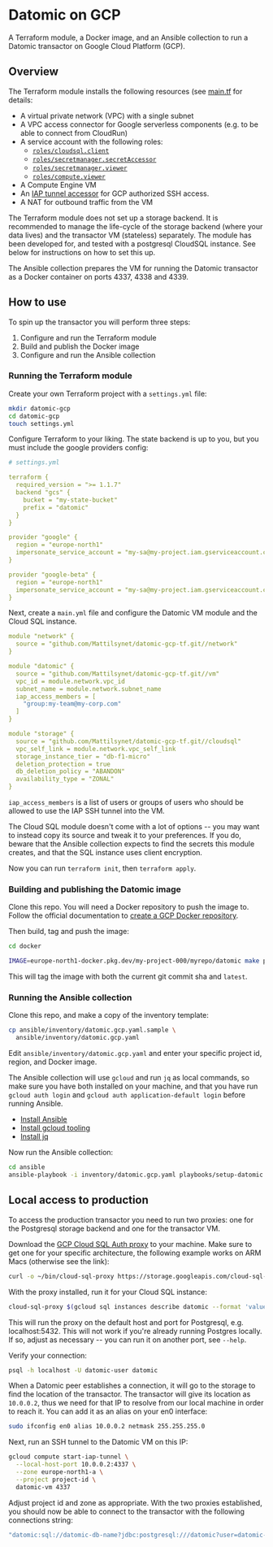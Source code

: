 # Datomic on GCP

A Terraform module, a Docker image, and an Ansible collection to run a Datomic
transactor on Google Cloud Platform (GCP).

## Overview

The Terraform module installs the following resources (see [main.tf](./main.tf)
for details:

- A virtual private network (VPC) with a single subnet
- A VPC access connector for Google serverless components (e.g. to be able to
  connect from CloudRun)
- A service account with the following roles:
  - [`roles/cloudsql.client`](https://cloud.google.com/sql/docs/mysql/iam-roles)
  - [`roles/secretmanager.secretAccessor`](https://cloud.google.com/secret-manager/docs/access-control)
  - [`roles/secretmanager.viewer`](https://cloud.google.com/secret-manager/docs/access-control)
  - [`roles/compute.viewer`](https://cloud.google.com/compute/docs/access/iam)
- A Compute Engine VM
- An [IAP tunnel accessor](https://cloud.google.com/iap/docs/concepts-overview)
  for GCP authorized SSH access.
- A NAT for outbound traffic from the VM

The Terraform module does not set up a storage backend. It is recommended to
manage the life-cycle of the storage backend (where your data lives) and the
transactor VM (stateless) separately. The module has been developed for, and
tested with a postgresql CloudSQL instance. See below for instructions on how to
set this up.

The Ansible collection prepares the VM for running the Datomic transactor as a
Docker container on ports 4337, 4338 and 4339.

## How to use

To spin up the transactor you will perform three steps:

1. Configure and run the Terraform module
2. Build and publish the Docker image
3. Configure and run the Ansible collection

### Running the Terraform module

Create your own Terraform project with a `settings.yml` file:

```sh
mkdir datomic-gcp
cd datomic-gcp
touch settings.yml
```

Configure Terraform to your liking. The state backend is up to you, but you must
include the google providers config:

```yml
# settings.yml

terraform {
  required_version = ">= 1.1.7"
  backend "gcs" {
    bucket = "my-state-bucket"
    prefix = "datomic"
  }
}

provider "google" {
  region = "europe-north1"
  impersonate_service_account = "my-sa@my-project.iam.gserviceaccount.com"
}

provider "google-beta" {
  region = "europe-north1"
  impersonate_service_account = "my-sa@my-project.iam.gserviceaccount.com"
}
```

Next, create a `main.yml` file and configure the Datomic VM module and the Cloud
SQL instance.

```yml
module "network" {
  source = "github.com/Mattilsynet/datomic-gcp-tf.git//network"
}

module "datomic" {
  source = "github.com/Mattilsynet/datomic-gcp-tf.git//vm"
  vpc_id = module.network.vpc_id
  subnet_name = module.network.subnet_name
  iap_access_members = [
    "group:my-team@my-corp.com"
  ]
}

module "storage" {
  source = "github.com/Mattilsynet/datomic-gcp-tf.git//cloudsql"
  vpc_self_link = module.network.vpc_self_link
  storage_instance_tier = "db-f1-micro"
  deletion_protection = true
  db_deletion_policy = "ABANDON"
  availability_type = "ZONAL"
}
```

`iap_access_members` is a list of users or groups of users who should be allowed
to use the IAP SSH tunnel into the VM.

The Cloud SQL module doesn't come with a lot of options -- you may want to
instead copy its source and tweak it to your preferences. If you do, beware that
the Ansible collection expects to find the secrets this module creates, and that
the SQL instance uses client encryption.

Now you can run `terraform init`, then `terraform apply`.

### Building and publishing the Datomic image

Clone this repo. You will need a Docker repository to push the image to. Follow
the official documentation to [create a GCP Docker
repository](https://cloud.google.com/build/docs/build-push-docker-image).

Then build, tag and push the image:

```sh
cd docker

IMAGE=europe-north1-docker.pkg.dev/my-project-000/myrepo/datomic make publish
```

This will tag the image with both the current git commit sha and `latest`.

### Running the Ansible collection

Clone this repo, and make a copy of the inventory template:

```sh
cp ansible/inventory/datomic.gcp.yaml.sample \
  ansible/inventory/datomic.gcp.yaml
```

Edit `ansible/inventory/datomic.gcp.yaml` and enter your specific project id,
region, and Docker image.

The Ansible collection will use `gcloud` and run `jq` as local commands, so make
sure you have both installed on your machine, and that you have run `gcloud auth
login` and `gcloud auth application-default login` before running Ansible.

- [Install Ansible](https://docs.ansible.com/ansible/latest/installation_guide/intro_installation.html)
- [Install gcloud tooling](https://duckduckgo.com/?q=install+gcloud&ia=web)
- [Install jq](https://jqlang.github.io/jq/download/)

Now run the Ansible collection:

```sh
cd ansible
ansible-playbook -i inventory/datomic.gcp.yaml playbooks/setup-datomic.yml
```

## Local access to production

To access the production transactor you need to run two proxies: one for the
Postgresql storage backend and one for the transactor VM.

Download the [GCP Cloud SQL Auth
proxy](https://cloud.google.com/sql/docs/mysql/sql-proxy) to your machine. Make
sure to get one for your specific architecture, the following example works on
ARM Macs (otherwise see the link):

```sh
curl -o ~/bin/cloud-sql-proxy https://storage.googleapis.com/cloud-sql-connectors/cloud-sql-proxy/v2.11.4/cloud-sql-proxy.darwin.amd64
```

With the proxy installed, run it for your Cloud SQL instance:

```sh
cloud-sql-proxy $(gcloud sql instances describe datomic --format 'value(connectionName)')
```

This will run the proxy on the default host and port for Postgresql, e.g.
localhost:5432. This will not work if you're already running Postgres locally.
If so, adjust as necessary -- you can run it on another port, see `--help`.

Verify your connection:

```sh
psql -h localhost -U datomic-user datomic
```

When a Datomic peer establishes a connection, it will go to the storage to find
the location of the transactor. The transactor will give its location as
`10.0.0.2`, thus we need for that IP to resolve from our local machine in
order to reach it. You can add it as an alias on your en0 interface:

```sh
sudo ifconfig en0 alias 10.0.0.2 netmask 255.255.255.0
```

Next, run an SSH tunnel to the Datomic VM on this IP:

```sh
gcloud compute start-iap-tunnel \
  --local-host-port 10.0.0.2:4337 \
  --zone europe-north1-a \
  --project project-id \
  datomic-vm 4337
```

Adjust project id and zone as appropriate. With the two proxies established, you
should now be able to connect to the transactor with the following connections
string:

```clj
"datomic:sql://datomic-db-name?jdbc:postgresql:///datomic?user=datomic-user&password=..."
```
